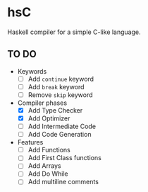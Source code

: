 # hsC

Haskell compiler for a simple C-like language.


## TO DO
* Keywords
    - [ ] Add `continue` keyword
    - [ ] Add `break` keyword
    - [ ] Remove `skip` keyword
* Compiler phases
    - [X] Add Type Checker
    - [X] Add Optimizer
    - [ ] Add Intermediate Code
    - [ ] Add Code Generation
* Features
    - [ ] Add Functions
    - [ ] Add First Class functions
    - [ ] Add Arrays
    - [ ] Add Do While
    - [ ] Add multiline comments
